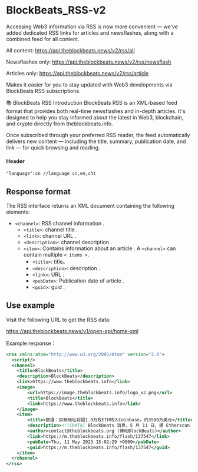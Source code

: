 #  BlockBeats_RSS-v2
Accessing Web3 information via RSS is now more convenient — we’ve added dedicated RSS links for articles and newsflashes, along with a combined feed for all content.

All content: https://api.theblockbeats.news/v2/rss/all

Newsflashes only: https://api.theblockbeats.news/v2/rss/newsflash

Articles only: https://api.theblockbeats.news/v2/rss/article

Makes it easier for you to stay updated with Web3 developments via BlockBeats RSS subscriptions.

📚 BlockBeats RSS Introduction
BlockBeats RSS is an XML-based feed format that provides both real-time newsflashes and in-depth articles. It's designed to help you stay informed about the latest in Web3, blockchain, and crypto directly from theblockbeats.info.

Once subscribed through your preferred RSS reader, the feed automatically delivers new content — including the title, summary, publication date, and link — for quick browsing and reading.

#### Header

```
"language":cn //language cn,en,cht
```


## Response format

The RSS interface returns an XML document containing the following elements:

- `<channel>`: RSS channel information .
  - `<title>`: channel title .
  - `<link>`: channel URL .
  - `<description>`: channel description .
  - `<item>`: Contains information about an article . A `<channel>` can contain multiple `< items >`.
    - `<title>`: title。
    - `<description>`: description .
    - `<link>`:  URL .
    - `<pubDate>`: Publication date of article .
    - `<guid>`: guid .

## Use example

Visit the following URL to get the RSS data:

https://api.theblockbeats.news/v1/open-api/home-xml

Example response：

```xml
<rss xmlns:atom="http://www.w3.org/2005/Atom" version="2.0">
  <script/>
  <channel>
    <title>BlockBeats</title>
    <description>BlockBeats</description>
    <link>https://www.theblockbeats.info</link>
    <image>
        <url>https://image.theblockbeats.info/logo_v2.png</url>
        <title>BlockBeats</title>
        <link>https://www.theblockbeats.info</link>
    </image>
    <item>
        <title>数据：巨鲸地址将超1.9万枚ETH转入Coinbase，约3500万美元</title>
        <description><![CDATA[ BlockBeats 消息，5 月 11 日，据 Etherscan 数据显示，「0xC159」开头匿名地址 6 分钟前将 19,093 枚 ETH 转入链上标记为「Coinbase 10」的地址，约合 3500 万美元。 ]]></description>
        <author>contact@theblockbeats.org (律动BlockBeats)</author>
        <link>https://m.theblockbeats.info/flash/137547</link>
        <pubDate>Thu, 11 May 2023 15:02:29 +0800</pubDate>
        <guid>https://m.theblockbeats.info/flash/137547</guid>
    </item>
  </channel>
</rss>

